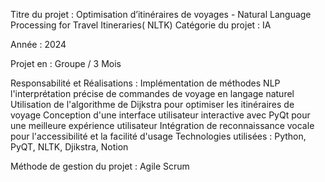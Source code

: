 Titre du projet : Optimisation d’itinéraires de voyages - Natural Language Processing for Travel Itineraries( NLTK)
Catégorie du projet : IA

Année : 2024

Projet en : Groupe / 3 Mois

Responsabilité et Réalisations :
Implémentation de méthodes NLP l'interprétation précise de commandes de voyage en langage naturel
Utilisation de l'algorithme de Dijkstra pour optimiser les itinéraires de voyage
Conception d'une interface utilisateur interactive avec PyQt pour une meilleure expérience utilisateur
Intégration de reconnaissance vocale pour l'accessibilité et la facilité d'usage
Technologies utilisées : Python, PyQT, NLTK, Djikstra, Notion

Méthode de gestion du projet : Agile Scrum

